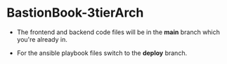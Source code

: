 # BastionBook-3tierArch

* The frontend and backend code files will be in the **main** branch which you're already in.

* For the ansible playbook files switch to the **deploy** branch.
